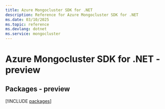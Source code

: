 ```yaml
---
title: Azure Mongocluster SDK for .NET
description: Reference for Azure Mongocluster SDK for .NET
ms.date: 03/10/2025
ms.topic: reference
ms.devlang: dotnet
ms.service: mongocluster
---
```

# Azure Mongocluster SDK for .NET - preview
## Packages - preview
[!INCLUDE [packages](mongocluster-index.md)]